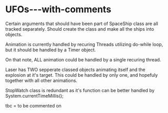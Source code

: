 # UFOs---with-comments

Certain arguments that should have been part of SpaceShip class are all tracked separately.
Should create the class and make all the ships into objects.

Animation is currently handled by recuring Threads utilizing do-while loop,
but it should be handled by a Timer object.

On that note, ALL animation could be handled by a single recuring thread.

Laser has TWO sepperate classed objects animating itself and the explosion at it's target.
This could be handled by only one, and hopefuly together with all other animations.

StopWatch class is redundant as it's function can be better handled by System.currentTimeMillis();

tbc = to be commented on
